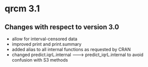 qrcm 3.1
=============

Changes with respect to version 3.0
------------------

* allow for interval-censored data
* improved print and print.summary
* added alias to all internal functions as requested by CRAN
* changed predict.iqrL.internal ---> predict_iqrL.internal to avoid confusion with S3 methods